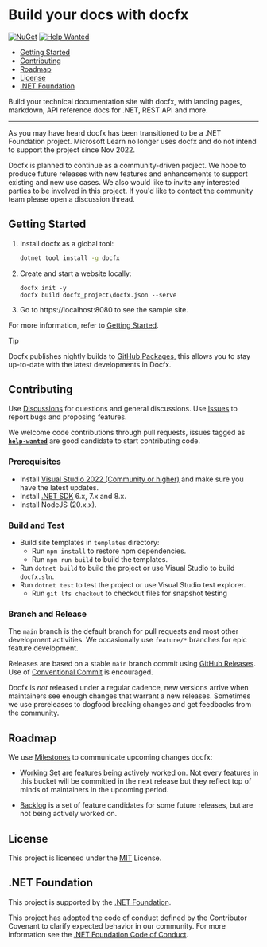 # Build your docs with docfx

[![NuGet](https://img.shields.io/nuget/v/docfx)](https://www.nuget.org/packages/docfx)
[![Help Wanted](https://img.shields.io/github/issues/dotnet/docfx/help-wanted?label=help-wanted)](https://github.com/dotnet/docfx/labels/help-wanted)

* [Getting Started](#getting-started)
* [Contributing](#contributing)
* [Roadmap](#roadmap)
* [License](#license)
* [.NET Foundation](#net-foundation)

Build your technical documentation site with docfx, with landing pages, markdown, API reference docs for .NET, REST API and more.

---

As you may have heard docfx has been transitioned to be a .NET Foundation project. Microsoft Learn no longer uses docfx and do not intend to support the project since Nov 2022.

Docfx is planned to continue as a community-driven project. We hope to produce future releases with new features and enhancements to support existing and new use cases. We also would like to invite any interested parties to be involved in this project. If you'd like to contact the community team please open a discussion thread.

## Getting Started

1. Install docfx as a global tool:

    ```bash
    dotnet tool install -g docfx
    ```

2. Create and start a website locally:

   ```
   docfx init -y
   docfx build docfx_project\docfx.json --serve
   ```

3. Go to https://localhost:8080 to see the sample site.

For more information, refer to [Getting Started](http://dotnet.github.io/docfx/tutorial/docfx_getting_started.html).

> [!TIP]
> Docfx publishes nightly builds to [GitHub Packages](https://github.com/orgs/dotnet/packages), this allows you to stay up-to-date with the latest developments in Docfx.

## Contributing

Use [Discussions](https://github.com/dotnet/docfx/discussions) for questions and general discussions. 
Use [Issues](https://github.com/dotnet/docfx/issues) to report bugs and proposing features.

We welcome code contributions through pull requests, issues tagged as **[`help-wanted`](https://github.com/dotnet/docfx/labels/help-wanted)** are good candidate to start contributing code.

### Prerequisites

- Install [Visual Studio 2022 (Community or higher)](https://www.visualstudio.com/) and make sure you have the latest updates.
- Install [.NET SDK](https://dotnet.microsoft.com/download/dotnet) 6.x, 7.x and 8.x.
- Install NodeJS (20.x.x).

### Build and Test

- Build site templates in `templates` directory:
  - Run `npm install` to restore npm dependencies.
  - Run `npm run build` to build the templates.
- Run `dotnet build` to build the project or use Visual Studio to build `docfx.sln`.
- Run `dotnet test` to test the project or use Visual Studio test explorer.
  - Run `git lfs checkout` to checkout files for snapshot testing

### Branch and Release

The `main` branch is the default branch for pull requests and most other development activities. We occasionally use `feature/*` branches for epic feature development.

Releases are based on a stable `main` branch commit using [GitHub Releases](https://github.com/dotnet/docfx/releases). Use of [Conventional Commit](https://www.conventionalcommits.org/en/v1.0.0/) is encouraged.

Docfx is _not_ released under a regular cadence, new versions arrive when maintainers see enough changes that warrant a new releases. Sometimes we use prereleases to dogfood breaking changes and get feedbacks from the community.

## Roadmap

We use [Milestones](https://github.com/dotnet/docfx/milestones) to communicate upcoming changes docfx:

- [Working Set](https://github.com/dotnet/docfx/milestone/48) are features being actively worked on. Not every features in this bucket will be committed in the next release but they reflect top of minds of maintainers in the upcoming period.

- [Backlog](https://github.com/dotnet/docfx/milestone/49) is a set of feature candidates for some future releases, but are not being actively worked on.

## License

This project is licensed under the [MIT](https://github.com/dotnet/docfx/blob/main/LICENSE) License.

## .NET Foundation

This project is supported by the [.NET Foundation](http://www.dotnetfoundation.org).

This project has adopted the code of conduct defined by the Contributor Covenant to clarify expected behavior in our community.
For more information see the [.NET Foundation Code of Conduct](https://dotnetfoundation.org/code-of-conduct).
